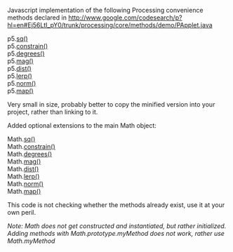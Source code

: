Javascript implementation of the following Processing convenience methods declared in http://www.google.com/codesearch/p?hl=en#Ej56LtI_pY0/trunk/processing/core/methods/demo/PApplet.java

p5.[sq()](http://processing.org/reference/sq_.html)<br />
p5.[constrain()](http://processing.org/reference/constrain_.html)<br />
p5.[degrees()](http://processing.org/reference/degrees_.html)<br />
p5.[mag()](http://processing.org/reference/mag_.html)<br />
p5.[dist()](http://processing.org/reference/dist_.html)<br />
p5.[lerp()](http://processing.org/reference/lerp_.html)<br />
p5.[norm()](http://processing.org/reference/norm_.html)<br />
p5.[map()](http://processing.org/reference/map_.html)<br />

Very small in size, probably better to copy the minified version into your project, rather than linking to it.

Added optional extensions to the main Math object:

Math.[sq()](http://processing.org/reference/sq_.html)<br />
Math.[constrain()](http://processing.org/reference/constrain_.html)<br />
Math.[degrees()](http://processing.org/reference/degrees_.html)<br />
Math.[mag()](http://processing.org/reference/mag_.html)<br />
Math.[dist()](http://processing.org/reference/dist_.html)<br />
Math.[lerp()](http://processing.org/reference/lerp_.html)<br />
Math.[norm()](http://processing.org/reference/norm_.html)<br />
Math.[map()](http://processing.org/reference/map_.html)<br />

This code is not checking whether the methods already exist, use it at your own peril.

*Note: Math does not get constructed and instantiated, but rather initialized. Adding methods with Math.prototype.myMethod does not work, rather use Math.myMethod*